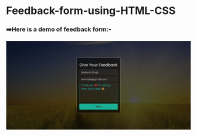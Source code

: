 # Feedback-form-using-HTML-CSS
<h3>➡️Here is a demo of feedback form:-</h3>
<img src="https://github.com/aadarsh666/Feedback-form-using-HTML-CSS/blob/main/demo.png" target="blank">
